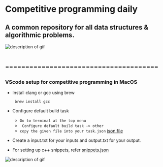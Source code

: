 # Competitive programming daily

## A common repository for all data structures & algorithmic problems.

<html lang="en">
<body>
<img src="https://media.giphy.com/media/LOQyoLIojnizS949is/giphy.gif" alt="description of gif" />
</body>
</html>


# --------------------------------------

### VScode setup for competitive programming in MacOS

- Install clang or gcc using brew

   ``` brew install gcc```

- Configure default build task
  - ``` Go to terminal at the top menu ```
  - ``` Configure default build task -> other```
  - ``` copy the given file into your task.json ``` [json file](cp-setup/tasks.json)

- Create a input.txt for your inputs and output.txt for your output.
- For setting up c++ snippets, refer [snippets.json](cp-setup/snippet.json)

<html lang="en">
<body>
<img src="https://media.giphy.com/media/8UF0EXzsc0Ckg/giphy.gif" alt="description of gif" />
</body>
</html>
